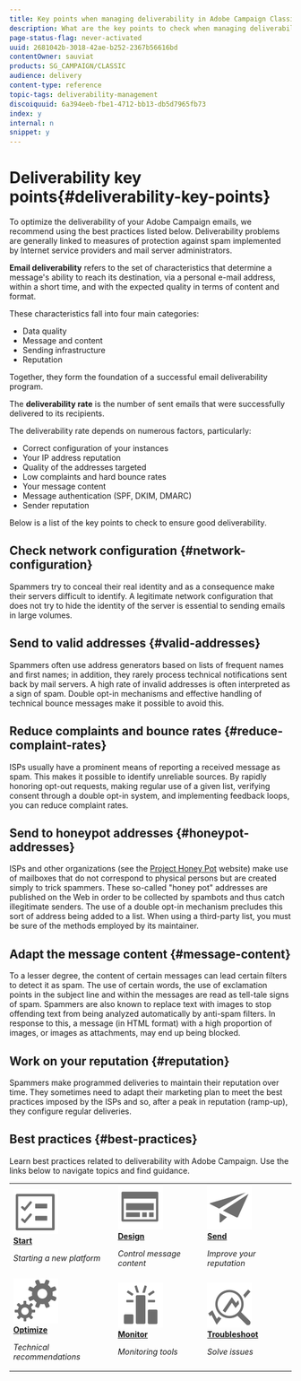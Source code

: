 ```yaml
---
title: Key points when managing deliverability in Adobe Campaign Classic
description: What are the key points to check when managing deliverability in Adobe Campaign Classic?
page-status-flag: never-activated
uuid: 2681042b-3018-42ae-b252-2367b56616bd
contentOwner: sauviat
products: SG_CAMPAIGN/CLASSIC
audience: delivery
content-type: reference
topic-tags: deliverability-management
discoiquuid: 6a394eeb-fbe1-4712-bb13-db5d7965fb73
index: y
internal: n
snippet: y
---
```


# Deliverability key points{#deliverability-key-points}

To optimize the deliverability of your Adobe Campaign emails, we recommend using the best practices listed below. Deliverability problems are generally linked to measures of protection against spam implemented by Internet service providers and mail server administrators.

**Email deliverability** refers to the set of characteristics that determine a message's ability to reach its destination, via a personal e-mail address, within a short time, and with the expected quality in terms of content and format.

These characteristics fall into four main categories:
* Data quality
* Message and content
* Sending infrastructure
* Reputation

Together, they form the foundation of a successful email deliverability program.

The **deliverability rate** is the number of sent emails that were successfully delivered to its recipients.

The deliverability rate depends on numerous factors, particularly:
* Correct configuration of your instances
* Your IP address reputation
* Quality of the addresses targeted
* Low complaints and hard bounce rates
* Your message content
* Message authentication (SPF, DKIM, DMARC)
* Sender reputation

Below is a list of the key points to check to ensure good deliverability.

## Check network configuration {#network-configuration}

Spammers try to conceal their real identity and as a consequence make their servers difficult to identify. A legitimate network configuration that does not try to hide the identity of the server is essential to sending emails in large volumes.

## Send to valid addresses {#valid-addresses}

Spammers often use address generators based on lists of frequent names and first names; in addition, they rarely process technical notifications sent back by mail servers. A high rate of invalid addresses is often interpreted as a sign of spam. Double opt-in mechanisms and effective handling of technical bounce messages make it possible to avoid this.

## Reduce complaints and bounce rates {#reduce-complaint-rates}

ISPs usually have a prominent means of reporting a received message as spam. This makes it possible to identify unreliable sources. By rapidly honoring opt-out requests, making regular use of a given list, verifying consent through a double opt-in system, and implementing feedback loops, you can reduce complaint rates.

## Send to honeypot addresses {#honeypot-addresses}

ISPs and other organizations (see the [Project Honey Pot](https://www.projecthoneypot.org/) website) make use of mailboxes that do not correspond to physical persons but are created simply to trick spammers. These so-called "honey pot" addresses are published on the Web in order to be collected by spambots and thus catch illegitimate senders. The use of a double opt-in mechanism precludes this sort of address being added to a list. When using a third-party list, you must be sure of the methods employed by its maintainer.

## Adapt the message content {#message-content}
 
 To a lesser degree, the content of certain messages can lead certain filters to detect it as spam. The use of certain words, the use of exclamation points in the subject line and within the messages are read as tell-tale signs of spam. Spammers are also known to replace text with images to stop offending text from being analyzed automatically by anti-spam filters. In response to this, a message (in HTML format) with a high proportion of images, or images as attachments, may end up being blocked.

## Work on your reputation {#reputation}
 
Spammers make programmed deliveries to maintain their reputation over time. They sometimes need to adapt their marketing plan to meet the best practices imposed by the ISPs and so, after a peak in reputation (ramp-up), they configure regular deliveries.

## Best practices {#best-practices}

Learn best practices related to deliverability with Adobe Campaign. Use the links below to navigate topics and find guidance.

<table>
<tr>
  <td>
    <a href="starting-new-platform.md">
      <img alt="Start" src="assets/do-not-localize/start.svg"/>
    </a>
    <div>
      <a href="starting-new-platform.md">
    <strong>Start</strong>
    </a>
    </div>
    <p>
    <em>Starting a new platform</em>
    <p>
  </td>
   <td>
    <a href="control-message-content.md">
      <img alt="Design" src="assets/do-not-localize/design.svg"/>
    </a>
    <div>
      <a href="control-message-content.md">
    <strong>Design</strong>
    </a>
    </div>
    <p>
    <em>Control message content</em>
    <p>
  </td>
  <td>
    <a href="improve-reputation.md">
      <img alt="Design" src="assets/do-not-localize/check.svg"/>
    </a>
    <div>
      <a href="improve-reputation.md">
    <strong>Send</strong>
    </a>
    </div>
    <p>
    <em>Improve your reputation</em>
    <p>
  </td>
</tr>
<tr>
  <td>
    <a href="technical-recommendations.md">
      <img alt="Optimize" src="assets/do-not-localize/optimize.svg"/>
    </a>
    <div>
      <a href="technical-recommendations.md">
    <strong>Optimize</strong>
    </a>
    </div>
    <p>
    <em>Technical recommendations</em>
    <p>
  </td>
   <td>
    <a href="monitoring-deliverability.md">
      <img alt="Check" src="assets/do-not-localize/monitor.svg"/>
    </a>
    <div>
      <a href="monitoring-deliverability.md">
    <strong>Monitor</strong>
    </a>
    </div>
    <p>
    <em>Monitoring tools</em>
    <p>
  </td>
  <td>
    <a href="deliverability-faq.md">
      <img alt="Optimize" src="assets/do-not-localize/troubleshoot.svg"/>
    </a>
    <div>
      <a href="deliverability-faq.md">
    <strong>Troubleshoot</strong>
    </a>
    </div>
    <p>
    <em>Solve issues</em>
    <p>
  </td>
</tr>
</table>
